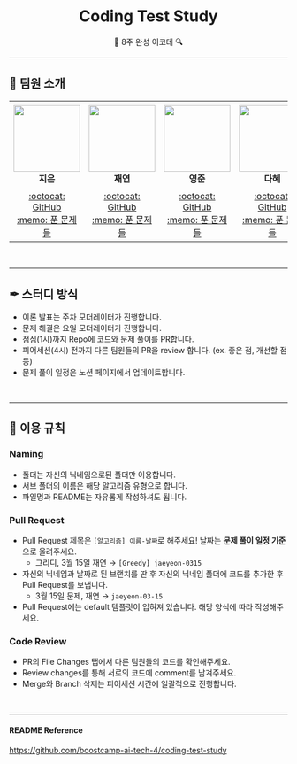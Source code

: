 <div align="center">
  <h1>Coding Test Study</h1>
  <p>🔎 8주 완성 이코테 🔍</p>
</div>

---

## 👋 팀원 소개

<table>
    <tr height="160px">
        <td align="center" width="150px">
            <a href="https://github.com/lectura7942"><img height="120px" width="120px" src="https://avatars.githubusercontent.com/u/81620001?v=4"/></a>
            <br />
            <strong>지은</strong>
        </td>
        <td align="center" width="150px">
            <a href="https://github.com/JLake310"><img height="120px" width="120px" src="https://avatars.githubusercontent.com/u/86578246?v=4"/></a>
            <br />
            <strong>재연</strong>
        </td>
        <td align="center" width="150px">
            <a href="https://github.com/hoooolllly"><img height="120px" width="120px" src="https://avatars.githubusercontent.com/u/126573689?v=4"/></a>
            <br />
            <strong>영준</strong>
        </td>
        <td align="center" width="150px">
            <a href="https://github.com/Da-Hye-JUNG"><img height="120px" width="120px" src="https://avatars.githubusercontent.com/u/96599427?v=4"/></a>
            <br />
            <strong>다혜</strong>
        </td>
            <td align="center" width="150px">
            <a href="https://github.com/yunjinchoidev"><img height="120px" width="120px" src="https://avatars.githubusercontent.com/u/89494907?v=4"/></a>
            <br />
            <strong>윤진</strong>
        </td>
    </tr>
    <tr height="50px">
        <td align="center">
            <a href="https://github.com/lectura7942">:octocat: GitHub</a>
            <br />
            <a href="./jieun">:memo: 푼 문제들</a>
        </td>
        <td align="center">
            <a href="https://github.com/JLake310">:octocat: GitHub</a>
            <br />
            <a href="./jaeyeon">:memo: 푼 문제들</a>
        <td align="center">
            <a href="https://github.com/hoooolllly">:octocat: GitHub</a>
            <br />
            <a href="./youngjun">:memo: 푼 문제들</a>
        </td>
        <td align="center">
            <a href="https://github.com/Da-Hye-JUNG">:octocat: GitHub</a>
            <br />
            <a href="./dahye">:memo: 푼 문제들</a>
        </td>
            <td align="center">
            <a href="https://github.com/yunjinchoidev">:octocat: GitHub</a>
            <br />
            <a href="./yunjin">:memo: 푼 문제들</a>
        </td>
    </tr>
</table>

</br>

---

## ✒ 스터디 방식

- 이론 발표는 주차 모더레이터가 진행합니다.
- 문제 해결은 요일 모더레이터가 진행합니다.
- 점심(1시)까지 Repo에 코드와 문제 풀이를 PR합니다.
- 피어세션(4시) 전까지 다른 팀원들의 PR을 review 합니다. (ex. 좋은 점, 개선할 점 등)
- 문제 풀이 일정은 노션 페이지에서 업데이트합니다.

</br>

---

## 📌 이용 규칙

### Naming

- 폴더는 자신의 닉네임으로된 폴더만 이용합니다.
- 서브 폴더의 이름은 해당 알고리즘 유형으로 합니다.
- 파일명과 README는 자유롭게 작성하셔도 됩니다.

### Pull Request

- Pull Request 제목은 `[알고리즘] 이름-날짜`로 해주세요! 날짜는 **문제 풀이 일정 기준**으로 올려주세요.
  - 그리디, 3월 15일 재연 → `[Greedy] jaeyeon-0315`
- 자신의 닉네임과 날짜로 된 브랜치를 딴 후 자신의 닉네임 폴더에 코드를 추가한 후 Pull Request를 보냅니다.
  - 3월 15일 문제, 재연 → `jaeyeon-03-15`
- Pull Request에는 default 템플릿이 입혀져 있습니다. 해당 양식에 따라 작성해주세요.

### Code Review
- PR의 File Changes 탭에서 다른 팀원들의 코드를 확인해주세요.
- Review changes를 통해 서로의 코드에 comment를 남겨주세요.
- Merge와 Branch 삭제는 피어세션 시간에 일괄적으로 진행합니다.

</br>

---

#### README Reference
https://github.com/boostcamp-ai-tech-4/coding-test-study
